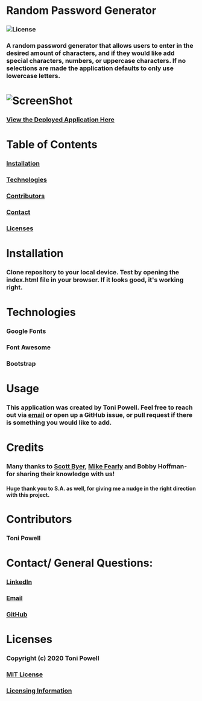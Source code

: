 # Random Password Generator 
### ![License](https://img.shields.io/badge/License-MIT-brightgreen.svg)
### A random password generator that allows users to enter in the desired amount of characters, and if they would like add special characters, numbers, or uppercase characters. If no selections are made the application defaults to only use lowercase letters. 
# ![ScreenShot](https://user-images.githubusercontent.com/72999798/103426698-51359180-4b89-11eb-8d83-1bcdbf7fd17c.png)
### [View the Deployed Application Here](https://tonipow3ll.github.io/passwordgenerator)

# Table of Contents
### [Installation](#Installation)
### [Technologies](#Technologies)
### [Contributors](#Contributors)
### [Contact](#Contact)
### [Licenses](#Licenses)


# Installation 
###  Clone repository to your local device. Test by opening the index.html file in your browser. If it looks good, it's working right. 

# Technologies
### Google Fonts  
### Font Awesome  
### Bootstrap


# Usage
### This application was created by Toni Powell. Feel free to reach out via [email](tonipow3ll@gmail.com) or open up a GitHub issue, or pull request if there is something you would like to add. 

# Credits
### Many thanks to [Scott Byer](https://github.com/switch120), [Mike Fearly](https://michaelfearnley.com/) and Bobby Hoffman- for sharing their knowledge with us! 
#### Huge thank you to S.A. as well, for giving me a nudge in the right direction with this project. 

# Contributors
### Toni Powell


# Contact/ General Questions:
### [LinkedIn](www.linkedin.com/in/tonipowell13)
### [Email](tonipow3ll@gmail.com)
### [GitHub](tonipow3ll.github.io)

# Licenses
### Copyright (c) 2020 Toni Powell
### [MIT License](https://opensource.org/licenses/MIT)
### [Licensing Information](https://opensource.org/licenses/MIT)

